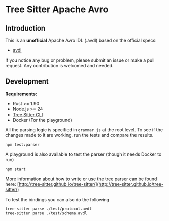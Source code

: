 # Tree Sitter Apache Avro

## Introduction

This is an **unofficial** Apache Avro IDL (.avdl) based on the
official specs:

- [avdl](https://avro.apache.org/docs/1.11.1/idl-language/)

If you notice any bug or problem, please submit an issue or make a pull request.
Any contribution is welcomed and needed.

## Development

**Requirements:**

- Rust >= 1.90
- Node.js >= 24
- [Tree Sitter CLI](https://tree-sitter.github.io/tree-sitter/creating-parsers/1-getting-started.html)
- Docker (For the playground)

All the parsing logic is specified in `grammar.js` at the root level. To see if
the changes made to it are working, run the tests and compare the results.

```sh
npm test:parser
```

A playground is also available to test the parser (though it needs Docker to
run)

```sh
npm start
```

More information about how to write or use the tree parser can be found here:
[http://tree-sitter.github.io/tree-sitter/](http://tree-sitter.github.io/tree-sitter/)

To test the bindings you can also do the following

```sh
tree-sitter parse ./test/protocol.avdl
tree-sitter parse ./test/schema.avdl
```
